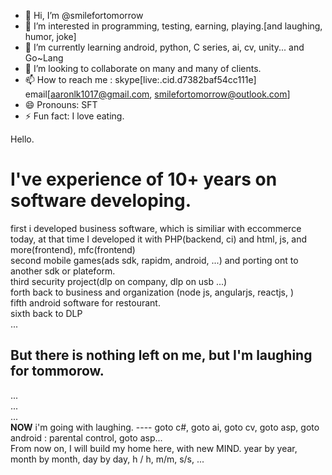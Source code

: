 - 👋 Hi, I’m @smilefortomorrow
- 👀 I’m interested in programming, testing, earning, playing.[and laughing, humor, joke]
- 🌱 I’m currently learning android, python, C series, ai, cv, unity... and Go~Lang
- 💞️ I’m looking to collaborate on many and many of clients.
- 📫 How to reach me : skype[live:.cid.d7382baf54cc111e] email[aaronlk1017@gmail.com, smilefortomorrow@outlook.com]
- 😄 Pronouns: SFT
- ⚡ Fun fact: I love eating.

Hello. 
<H1>I've experience of 10+ years on software developing. <br /></H1>
  first i developed business software, which is similiar with eccommerce today, at that time I developed it with PHP(backend, ci) and html, js, and more(frontend), mfc(frontend)<br />
  second mobile games(ads sdk, rapidm, android, ...) and porting ont to another sdk or plateform.<br />
  third security project(dlp on company, dlp on usb ...)<br />
  forth back to business and organization (node js, angularjs, reactjs, )<br />
  fifth android software for restourant.<br />
  sixth back to DLP<br />
  ...<br />
<h2>But there is nothing left on me, but I'm laughing for tommorow. <br /></h2>
  ...<br />
  ...<br />
  ...<br />
<b>NOW</b> i'm going with laughing. ---- goto c#, goto ai, goto cv, goto asp, goto android : parental control, goto asp...<br />
From now on, I will build my home here, with new MIND. year by year, month by month, day by day, h / h, m/m, s/s, ...<br />

<!---
smilefortomorrow/smilefortomorrow is a ✨ special ✨ repository because its `README.md` (this file) appears on your GitHub profile.
You can click the Preview link to take a look at your changes.
--->
